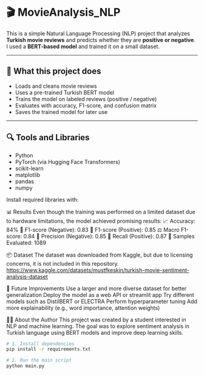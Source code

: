# 🎬 MovieAnalysis_NLP

This is a simple Natural Language Processing (NLP) project that analyzes **Turkish movie reviews** and predicts whether they are **positive or negative**. I used a **BERT-based model** and trained it on a small dataset.

---

## 🧩 What this project does

- Loads and cleans movie reviews
- Uses a pre-trained Turkish BERT model
- Trains the model on labeled reviews (positive / negative)
- Evaluates with accuracy, F1-score, and confusion matrix
- Saves the trained model for later use

---

## 🔍 Tools and Libraries

- Python
- PyTorch (via Hugging Face Transformers)
- scikit-learn
- matplotlib
- pandas
- numpy

Install required libraries with:


📊 Results
Even though the training was performed on a limited dataset due to hardware limitations, the model achieved promising results:
📈 Accuracy: 84%
🎯 F1-score (Negative): 0.83
🎯 F1-score (Positive): 0.85
⚖️ Macro F1-score: 0.84
📌 Precision (Negative): 0.85
📌 Recall (Positive): 0.87
🧪 Samples Evaluated: 1089


📦 Dataset
The dataset was downloaded from Kaggle, but due to licensing concerns, it is not included in this repository.
https://www.kaggle.com/datasets/mustfkeskin/turkish-movie-sentiment-analysis-dataset


🧠 Future Improvements
Use a larger and more diverse dataset for better generalization
Deploy the model as a web API or streamlit app
Try different models such as DistilBERT or ELECTRA
Perform hyperparameter tuning
Add more explainability (e.g., word importance, attention weights)

👩‍🎓 About the Author
This project was created by a student interested in NLP and machine learning. The goal was to explore sentiment analysis in Turkish language using BERT models and improve deep learning skills.

```bash
# 1. Install dependencies
pip install -r requirements.txt

# 2. Run the main script
python main.py

